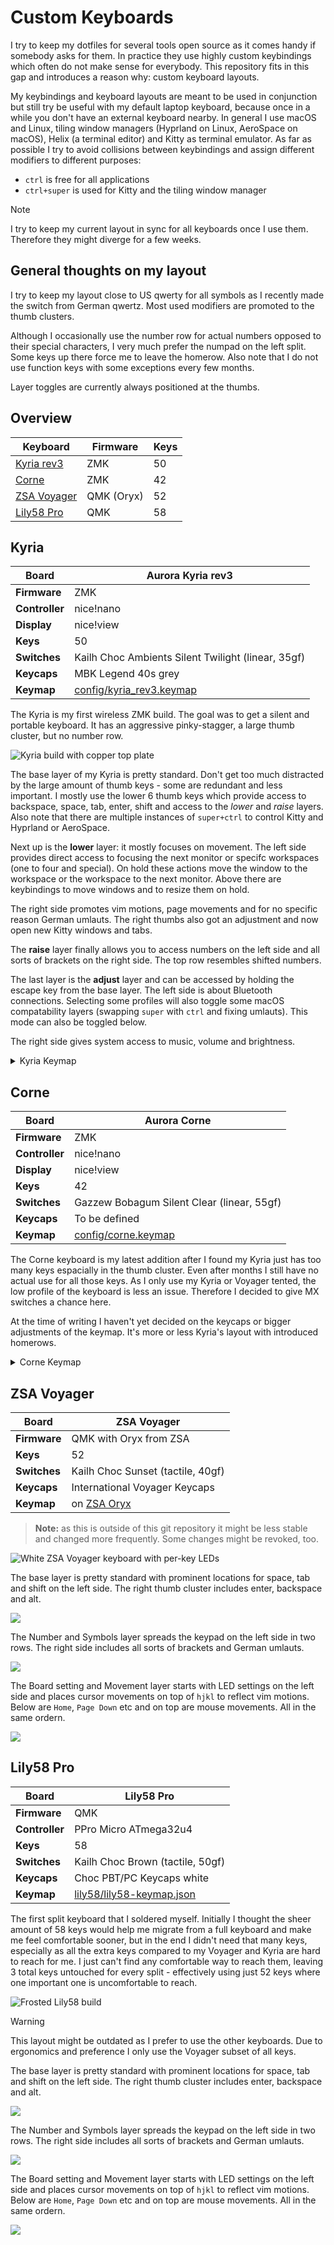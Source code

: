 # Custom Keyboards

I try to keep my dotfiles for several tools open source as it comes handy if somebody asks for them.
In practice they use highly custom keybindings which often do not make sense for everybody.
This repository fits in this gap and introduces a reason why: custom keyboard layouts.

My keybindings and keyboard layouts are meant to be used in conjunction but still try be useful with my default laptop keyboard, because once in a while you don't have an external keyboard nearby.
In general I use macOS and Linux, tiling window managers (Hyprland on Linux, AeroSpace on macOS), Helix (a terminal editor) and Kitty as terminal emulator.
As far as possible I try to avoid collisions between keybindings and assign different modifiers to different purposes:

- `ctrl` is free for all applications
- `ctrl+super` is used for Kitty and the tiling window manager

> [!note]
> I try to keep my current layout in sync for all keyboards once I use them. Therefore they might diverge for a few weeks.

## General thoughts on my layout

I try to keep my layout close to US qwerty for all symbols as I recently made the switch from German qwertz. Most used modifiers are promoted to the thumb clusters.

Although I occasionally use the number row for actual numbers opposed to their special characters, I very much prefer the numpad on the left split. Some keys up there force me to leave the homerow. Also note that I do not use function keys with some exceptions every few months.

Layer toggles are currently always positioned at the thumbs.

## Overview

| **Keyboard**                | Firmware   | Keys |
| --------------------------- | ---------- | ---- |
| [Kyria rev3](#Kyria)        | ZMK        | 50   |
| [Corne](#Corne)             | ZMK        | 42   |
| [ZSA Voyager](#ZSA-Voyager) | QMK (Oryx) | 52   |
| [Lily58 Pro](#Lily58-Pro)   | QMK        | 58   |

## Kyria

| **Board**      | Aurora Kyria rev3                                      |
| -------------- | ------------------------------------------------------ |
| **Firmware**   | ZMK                                                    |
| **Controller** | nice!nano                                              |
| **Display**    | nice!view                                              |
| **Keys**       | 50                                                     |
| **Switches**   | Kailh Choc Ambients Silent Twilight (linear, 35gf)     |
| **Keycaps**    | MBK Legend 40s grey                                    |
| **Keymap**     | [config/kyria_rev3.keymap](./config/kyria_rev3.keymap) |

The Kyria is my first wireless ZMK build. The goal was to get a silent and portable keyboard.
It has an aggressive pinky-stagger, a large thumb cluster, but no number row.

![Kyria build with copper top plate](./images/kyria-keyboard.jpeg)

The base layer of my Kyria is pretty standard. Don't get too much distracted by the large amount of thumb keys - some are redundant and less important. I mostly use the lower 6 thumb keys which provide access to backspace, space, tab, enter, shift and access to the _lower_ and _raise_ layers.
Also note that there are multiple instances of `super+ctrl` to control Kitty and Hyprland or AeroSpace.

Next up is the **lower** layer: it mostly focuses on movement. The left side provides direct access to focusing the next monitor or specifc workspaces (one to four and special). On hold these actions move the window to the workspace or the workspace to the next monitor. Above there are keybindings to move windows and to resize them on hold.

The right side promotes vim motions, page movements and for no specific reason German umlauts. The right thumbs also got an adjustment and now open new Kitty windows and tabs.

The **raise** layer finally allows you to access numbers on the left side and all sorts of brackets on the right side. The top row resembles shifted numbers.

The last layer is the **adjust** layer and can be accessed by holding the escape key from the base layer. The left side is about Bluetooth connections. Selecting some profiles will also toggle some macOS compatability layers (swapping `super` with `ctrl` and fixing umlauts). This mode can also be toggled below.

The right side gives system access to music, volume and brightness.

<details>
  <summary>Kyria Keymap</summary>

  ![](./keymap-drawer/kyria_rev3.svg)

</details>

## Corne

| **Board**      | Aurora Corne                                                |
| -------------- | ----------------------------------------------------------- |
| **Firmware**   | ZMK                                                         |
| **Controller** | nice!nano                                                   |
| **Display**    | nice!view                                                   |
| **Keys**       | 42                                                          |
| **Switches**   | Gazzew Bobagum Silent Clear (linear, 55gf)                  |
| **Keycaps**    | To be defined                                               |
| **Keymap**     | [config/corne.keymap](./config/splitkb_aurora_corne.keymap) |

The Corne keyboard is my latest addition after I found my Kyria just has too many keys espacially in the thumb cluster. Even after months I still have no actual use for all those keys.
As I only use my Kyria or Voyager tented, the low profile of the keyboard is less an issue. Therefore I decided to give MX switches a chance here.

At the time of writing I haven't yet decided on the keycaps or bigger adjustments of the keymap. It's more or less Kyria's layout with introduced homerows.

<details>
  <summary>Corne Keymap</summary>

  ![](./keymap-drawer/kyria_rev3.svg)
  
</details>

## ZSA Voyager

| **Board**    | ZSA Voyager                                                            |
| ------------ | ---------------------------------------------------------------------- |
| **Firmware** | QMK with Oryx from ZSA                                                 |
| **Keys**     | 52                                                                     |
| **Switches** | Kailh Choc Sunset (tactile, 40gf)                                      |
| **Keycaps**  | International Voyager Keycaps                                          |
| **Keymap**   | on [ZSA Oryx](https://configure.zsa.io/voyager/layouts/YV79Q/latest/0) |

> **Note:** as this is outside of this git repository it might be less stable and changed more frequently. Some changes might be revoked, too.

![White ZSA Voyager keyboard with per-key LEDs](./images/voyager-keyboard.jpeg)

The base layer is pretty standard with prominent locations for space, tab and shift on the left side. The right thumb cluster includes enter, backspace and alt.

![](./images/voyager-layer-base.png)

The Number and Symbols layer spreads the keypad on the left side in two rows. The right side includes all sorts of brackets and German umlauts.

![](./images/voyager-layer-num-sym.png)

The Board setting and Movement layer starts with LED settings on the left side and places cursor movements on top of `hjkl` to reflect vim motions. Below are `Home`, `Page Down` etc and on top are mouse movements. All in the same ordern.

![](./images/voyager-layer-brd-mov.png)

## Lily58 Pro

| **Board**      | Lily58 Pro                                               |
| -------------- | -------------------------------------------------------- |
| **Firmware**   | QMK                                                      |
| **Controller** | PPro Micro ATmega32u4                                    |
| **Keys**       | 58                                                       |
| **Switches**   | Kailh Choc Brown (tactile, 50gf)                         |
| **Keycaps**    | Choc PBT/PC Keycaps white                                |
| **Keymap**     | [lily58/lily58-keymap.json](./config/lily58-keymap.json) |

The first split keyboard that I soldered myself. Initially I thought the sheer amount of 58 keys would help me migrate from a full keyboard and make me feel comfortable sooner, but in the end I didn't need that many keys, especially as all the extra keys compared to my Voyager and Kyria are hard to reach for me. I just can't find any comfortable way to reach them, leaving 3 total keys untouched for every split - effectively using just 52 keys where one important one is uncomfortable to reach.

![Frosted Lily58 build](./images/lily58-keyboard.jpeg)

> [!warning]
> This layout might be outdated as I prefer to use the other keyboards. Due to ergonomics and preference I only use the Voyager subset of all keys.

The base layer is pretty standard with prominent locations for space, tab and shift on the left side. The right thumb cluster includes enter, backspace and alt.

![](./images/lily58-layer-base.png)

The Number and Symbols layer spreads the keypad on the left side in two rows. The right side includes all sorts of brackets and German umlauts.

![](./images/lily58-layer-num-sym.png)

The Board setting and Movement layer starts with LED settings on the left side and places cursor movements on top of `hjkl` to reflect vim motions. Below are `Home`, `Page Down` etc and on top are mouse movements. All in the same ordern.

![](./images/lily58-layer-brd-mov.png)
